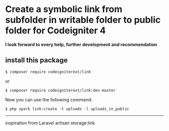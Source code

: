 # Create a symbolic link from subfolder in writable folder to public folder for Codeigniter 4



**I look forward to every help, further development and recommendation**


## install this package

```shell
$ composer require codeigniterext/link
```

or 

```shell
$ composer require codeigniterext/link:dev-master
```

Now you can use the following command:

```shell
$ php spark link:create -t uploads -l uploads_in_public
```
---


inspiration from Laravel artisan storage:link